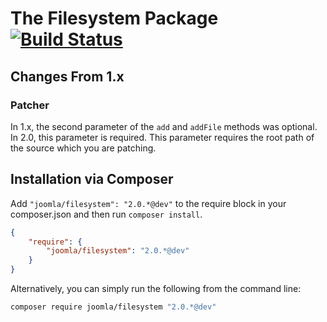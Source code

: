 # The Filesystem Package [![Build Status](https://travis-ci.org/joomla-framework/filesystem.png?branch=master)](https://travis-ci.org/joomla-framework/filesystem)

## Changes From 1.x

### Patcher

In 1.x, the second parameter of the `add` and `addFile` methods was optional.  In 2.0, this parameter is required.  This parameter requires the
root path of the source which you are patching.

## Installation via Composer

Add `"joomla/filesystem": "2.0.*@dev"` to the require block in your composer.json and then run `composer install`.

```json
{
	"require": {
		"joomla/filesystem": "2.0.*@dev"
	}
}
```

Alternatively, you can simply run the following from the command line:

```sh
composer require joomla/filesystem "2.0.*@dev"
```
